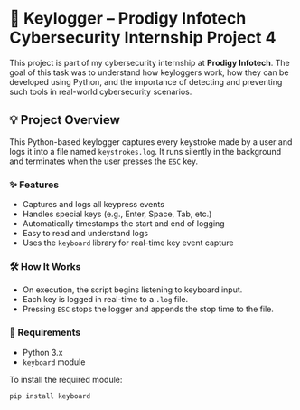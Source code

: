 # 🔐 Keylogger – Prodigy Infotech Cybersecurity Internship Project 4

This project is part of my cybersecurity internship at **Prodigy Infotech**. The goal of this task was to understand how keyloggers work, how they can be developed using Python, and the importance of detecting and preventing such tools in real-world cybersecurity scenarios.

## 💡 Project Overview

This Python-based keylogger captures every keystroke made by a user and logs it into a file named `keystrokes.log`. It runs silently in the background and terminates when the user presses the `ESC` key.

### ✨ Features

- Captures and logs all keypress events
- Handles special keys (e.g., Enter, Space, Tab, etc.)
- Automatically timestamps the start and end of logging
- Easy to read and understand logs
- Uses the `keyboard` library for real-time key event capture

### 🛠️ How It Works

- On execution, the script begins listening to keyboard input.
- Each key is logged in real-time to a `.log` file.
- Pressing `ESC` stops the logger and appends the stop time to the file.

### 🔧 Requirements

- Python 3.x
- `keyboard` module

To install the required module:

```bash
pip install keyboard
